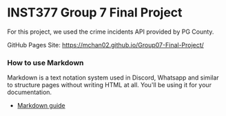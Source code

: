 # INST377 Group 7 Final Project
For this project, we used the crime incidents API provided by PG County.

GitHub Pages Site: https://mchan02.github.io/Group07-Final-Project/

### How to use Markdown
Markdown is a text notation system used in Discord, Whatsapp and similar to structure pages without writing HTML at all. You'll be using it for your documentation.
* [Markdown guide](https://www.markdownguide.org/cheat-sheet/)


